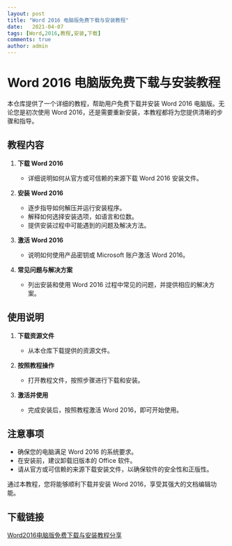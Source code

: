 ```yaml
---
layout: post
title: "Word 2016 电脑版免费下载与安装教程"
date:   2021-04-07
tags: [Word,2016,教程,安装,下载]
comments: true
author: admin
---
```

# Word 2016 电脑版免费下载与安装教程

本仓库提供了一个详细的教程，帮助用户免费下载并安装 Word 2016 电脑版。无论您是初次使用 Word 2016，还是需要重新安装，本教程都将为您提供清晰的步骤和指导。

## 教程内容

1. **下载 Word 2016**
   - 详细说明如何从官方或可信赖的来源下载 Word 2016 安装文件。

2. **安装 Word 2016**
   - 逐步指导如何解压并运行安装程序。
   - 解释如何选择安装选项，如语言和位数。
   - 提供安装过程中可能遇到的问题及解决方法。

3. **激活 Word 2016**
   - 说明如何使用产品密钥或 Microsoft 账户激活 Word 2016。

4. **常见问题与解决方案**
   - 列出安装和使用 Word 2016 过程中常见的问题，并提供相应的解决方案。

## 使用说明

1. **下载资源文件**
   - 从本仓库下载提供的资源文件。

2. **按照教程操作**
   - 打开教程文件，按照步骤进行下载和安装。

3. **激活并使用**
   - 完成安装后，按照教程激活 Word 2016，即可开始使用。

## 注意事项

- 确保您的电脑满足 Word 2016 的系统要求。
- 在安装前，建议卸载旧版本的 Office 软件。
- 请从官方或可信赖的来源下载安装文件，以确保软件的安全性和正版性。

通过本教程，您将能够顺利下载并安装 Word 2016，享受其强大的文档编辑功能。

## 下载链接

[Word2016电脑版免费下载与安装教程分享](https://pan.quark.cn/s/1da9c9a4bf78)